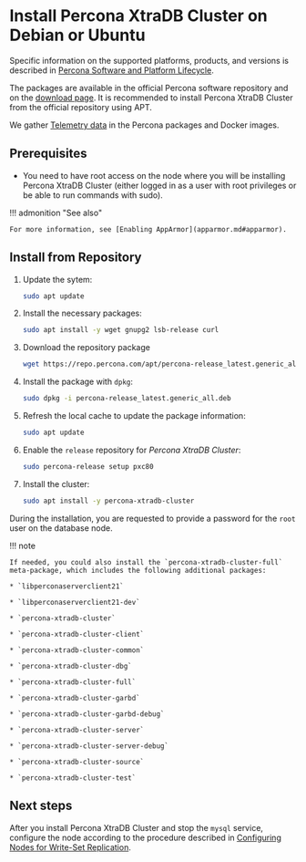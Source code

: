 # Install Percona XtraDB Cluster on Debian or Ubuntu

Specific information on the supported platforms, products, and versions
is described in [Percona Software and Platform Lifecycle](https://www.percona.com/services/policies/percona-software-platform-lifecycle#mysql).

The packages are available in the official Percona software repository
and on the [download page](https://www.percona.com/downloads/Percona-XtraDB-Cluster-80/LATEST/).
It is recommended to install Percona XtraDB Cluster from the official repository
using APT.

We gather [Telemetry data] in the Percona packages and Docker images.

## Prerequisites

* You need to have root access on the node where you will be installing Percona XtraDB Cluster (either logged in as a user with root privileges or be able to run commands with sudo).


!!! admonition "See also"

    For more information, see [Enabling AppArmor](apparmor.md#apparmor).

## Install from Repository


1. Update the sytem:

    ```{.bash data-prompt="$"}
    sudo apt update
    ```

2. Install the necessary packages:

    ```{.bash data-prompt="$"}
    sudo apt install -y wget gnupg2 lsb-release curl
    ```

3. Download the repository package

    ```{.bash data-prompt="$"}
    wget https://repo.percona.com/apt/percona-release_latest.generic_all.deb
    ```

4. Install the package with `dpkg`:

    ```{.bash data-prompt="$"}
    sudo dpkg -i percona-release_latest.generic_all.deb
    ```

5. Refresh the local cache to update the package information:

    ```{.bash data-prompt="$"}
    sudo apt update
    ```

6. Enable the `release` repository for *Percona XtraDB Cluster*:

    ```{.bash data-prompt="$"}
    sudo percona-release setup pxc80
    ```

7. Install the cluster:

    ```{.bash data-prompt="$"}
    sudo apt install -y percona-xtradb-cluster
    ```

During the installation, you are requested to provide a password for the `root` user on the database node.

!!! note

    If needed, you could also install the `percona-xtradb-cluster-full` meta-package, which includes the following additional packages:

    * `libperconaserverclient21`

    * `libperconaserverclient21-dev`

    * `percona-xtradb-cluster`

    * `percona-xtradb-cluster-client`

    * `percona-xtradb-cluster-common`

    * `percona-xtradb-cluster-dbg`

    * `percona-xtradb-cluster-full`

    * `percona-xtradb-cluster-garbd`

    * `percona-xtradb-cluster-garbd-debug`

    * `percona-xtradb-cluster-server`

    * `percona-xtradb-cluster-server-debug`

    * `percona-xtradb-cluster-source`

    * `percona-xtradb-cluster-test`


## Next steps

After you install Percona XtraDB Cluster and stop the `mysql` service,
configure the node according to the procedure described in [Configuring Nodes for Write-Set Replication](configure-nodes.md#configure).

[Telemetry data]: telemetry.md
